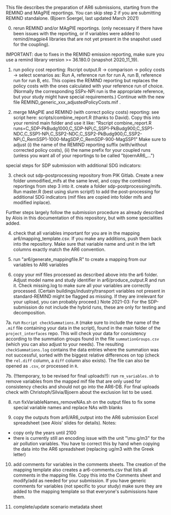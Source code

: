 This file describes the preparation of AR6 submissions, starting from the REMIND and MAgPIE reportings. You can skip step 2 if you are submitting REMIND standalone. (Bjoern Soergel, last updated March 2021)

0. rerun REMIND and/or MAgPIE reportings.  (only necessary if there have been issues with the reporting, or if variables were added to remind/magpie4 libraries that are not yet present in the snapshot used for the coupling). 

IMPORTANT: due to fixes in the REMIND emission reporting, make sure you use a remind library version >= 36.180.0 (snapshot 2020_11_19).

1. run policy cost reporting: Rscript output.R -> comparison -> policy costs -> select scenarios as: Run A, reference run for run A, run B, reference run for run B, etc. 
This copies the REMIND reporting but replaces the policy costs with the ones calculated with your reference run of choice. (Normally the corresponding SSPx-NPi run is the appropriate reference, but your study might have special requirements.) Continue with the new file REMIND_generic_xxx_adjustedPolicyCosts.mif .

2. merge MAgPIE and REMIND (with correct policy costs) reporting:  see script here: scripts/combine_report.R (thanks to David). Copy this into your remind main folder and use it like: "Rscript combine_report.R runs=C_SDP-PkBudg1000,C_SDP-NPi,C_SSP1-PkBudg900,C_SSP1-NDC,C_SSP1-NPi,C_SSP2-NDC,C_SSP2-PkBudg900,C_SSP2-NPi,C_RemSSP1-1000-MagSDP,C_RemSDP-900-MagSSP1"
Make sure to adjust (i) the name of the REMIND reporting suffix (with/without corrected policy costs), (ii) the name prefix for your coupled runs (unless you want all of your reportings to be called "bjoernAR6_...")

special steps for SDP submission with additional SDG indicators:

3. check out sdp-postprocessing repository from PIK Gitlab. Create a new folder unmodified_mifs at the same level, and copy the combined reportings from step 3 into it. create a folder sdp-postprocessing/mifs. Run master.R (best using slurm script!) to add the post-processing for additional SDG indicators (mif files are copied into folder mifs and modified inplace).

Further steps largely follow the submission procedure as already described by Alois in this documentation of this repository, but with some specialities added.

4. check that all variables important for you are in the mapping ar6/mapping_template.csv. If you make any additions, push them back into the repository. Make sure that variable name and unit in the left columns exactly match the AR6 convention.

5. run "ar6/generate_mappingfile.R" to create a mapping from our variables to AR6 variables

6. copy your mif files processed as described above into the ar6 folder. Adjust model name and study identifier in ar6/produce_output.R and run it. Check missing.log to make sure all your variables are correctly processed. (Certain buildings/industry/transport variables not present in standard-REMIND might be flagged as missing. If they are irrelevant for your upload, you can probably proceed.)
Note 2021-03: For the SDP-submission do not include the hybrid runs, these are only for testing and decomposition.

7a. run `Rscript checkSummations.R` (make sure to include the name of the `.mif` file containing your data in the script), found in the main folder of the `project_interfaces` repo. This will check your data for consistency according to the summation groups found in the file `summationGroups.csv` (which you can also adjust to your needs). The resulting `checkSummations.log` contains the data entries where the summation was not successful, sorted with the biggest relative differences on top (check the `rel.diff` column, a `diff` column also exists). The file can also be opened as `.csv`, or processed in `R`.

7b. (!!temporary, to be revised for final uploads!!): run `rm_variables.sh` to remove variables from the mapped mif file that are only used for consistency checks and should not go into the AR6-DB. For final uploads check with Christoph/Silvia/Bjoern about the exclusion list to be used.

8. run fixVariableNames_removeNAs.sh on the output files to fix some special variable names and replace NAs with blanks

9. copy the outputs from ar6/AR6_output into the AR6 submission Excel spreadsheet (see Alois' slides for details). Notes:
- copy only the years until 2100
- there is currently still an encoding issue with the unit "\mu g/m3" for the air pollution variables. You have to correct this by hand when copying the data into the AR6 spreadsheet (replacing ug/m3 with the Greek letter)

10. add comments for variables in the comments sheets. The creation of the mapping template also creates a ar6-comments.csv that lists all comments in the mapping file. Copy this into the Comments sheet and modify/add as needed for your submission. If you have generic comments for variables (not specific to your study) make sure they are added to the mapping template so that everyone's submissions have them.

11. complete/update scenario metadata sheet

